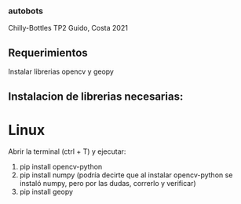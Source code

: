 ### autobots
Chilly-Bottles TP2 Guido, Costa 2021 

## Requerimientos 
Instalar librerias opencv y geopy 

## Instalacion de librerias necesarias: 
# Linux 
Abrir la terminal (ctrl + T) y ejecutar: 
1. pip install opencv-python 
2. pip install numpy (podría decirte que al instalar opencv-python se instaló 
numpy, pero por las dudas, correrlo y verificar)
3. pip install geopy